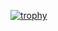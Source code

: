 [![trophy](https://github-profile-trophy.vercel.app/?username=lalaithan)](https://github.com/ryo-ma/github-profile-trophy)
